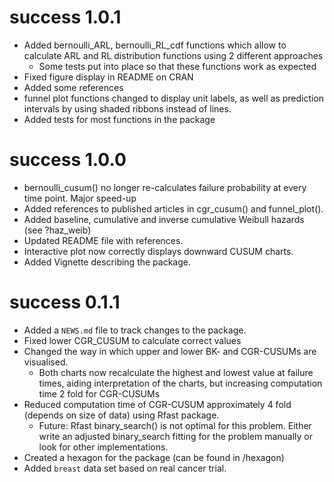 # success 1.0.1

* Added bernoulli_ARL, bernoulli_RL_cdf functions which allow to calculate ARL and RL distribution functions using 2 different approaches 
  * Some tests put into place so that these functions work as expected
* Fixed figure display in README on CRAN
* Added some references
* funnel plot functions changed to display unit labels, as well as prediction intervals by using shaded ribbons instead of lines.
* Added tests for most functions in the package


# success 1.0.0

* bernoulli_cusum() no longer re-calculates failure probability at every time point. Major speed-up
* Added references to published articles in cgr_cusum() and funnel_plot().
* Added baseline, cumulative and inverse cumulative Weibull hazards (see ?haz_weib)
* Updated README file with references.
* Interactive plot now correctly displays downward CUSUM charts.
* Added Vignette describing the package.



# success 0.1.1

* Added a `NEWS.md` file to track changes to the package.
* Fixed lower CGR_CUSUM to calculate correct values
* Changed the way in which upper and lower BK- and CGR-CUSUMs are visualised.
  * Both charts now recalculate the highest and lowest value at failure times, aiding interpretation of the charts, but increasing computation time 2 fold for CGR-CUSUMs
* Reduced computation time of CGR-CUSUM approximately 4 fold (depends on size of data) using Rfast package. 
  * Future: Rfast binary_search() is not optimal for this problem. Either write an adjusted binary_search fitting for the problem manually or look for other implementations.
* Created a hexagon for the package (can be found in /hexagon)
* Added `breast` data set based on real cancer trial.

